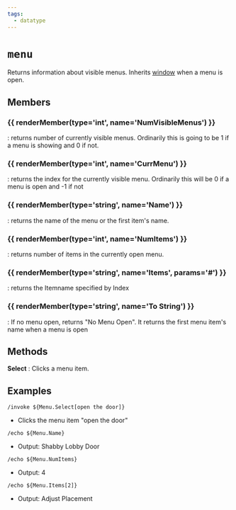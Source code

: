 ```yaml
---
tags:
  - datatype
---
```

# `menu`

<!--dt-desc-start-->
Returns information about visible menus. Inherits [window](datatype-window.md) when a menu is open.
<!--dt-desc-end-->

## Members
<!--dt-members-start-->

### {{ renderMember(type='int', name='NumVisibleMenus') }}

:   returns number of currently visible menus. Ordinarily this is going to be 1 if a menu is showing and 0 if not.

### {{ renderMember(type='int', name='CurrMenu') }}

:   returns the index for the currently visible menu. Ordinarily this will be 0 if a menu is open and -1 if not

### {{ renderMember(type='string', name='Name') }}

:   returns the name of the menu or the first item's name.

### {{ renderMember(type='int', name='NumItems') }}

:   returns number of items in the currently open menu.

### {{ renderMember(type='string', name='Items', params='#') }}

:   returns the Itemname specified by Index

### {{ renderMember(type='string', name='To String') }}

:   If no menu open, returns "No Menu Open". It returns the first menu item's name when a menu is open

<!--dt-members-end-->

## Methods

**Select**
:   Clicks a menu item.

## Examples
<!--dt-examples-start-->
`/invoke ${Menu.Select[open the door]}`
- Clicks the menu item "open the door"

`/echo ${Menu.Name}`

- Output: Shabby Lobby Door

`/echo ${Menu.NumItems}`

- Output: 4

`/echo ${Menu.Items[2]}`

- Output: Adjust Placement
<!--dt-examples-end-->

<!--dt-linkrefs-start-->
[int]: datatype-int.md
[string]: datatype-string.md
<!--dt-linkrefs-end-->
